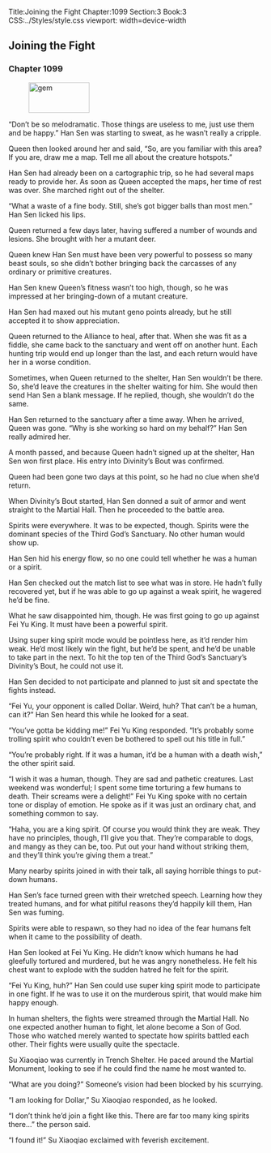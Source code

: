 Title:Joining the Fight 
Chapter:1099 
Section:3 
Book:3 
CSS:../Styles/style.css 
viewport: width=device-width
  
## Joining the Fight
### Chapter 1099 
<figure>
	<img src="../Images/gem.gif" alt="gem" id="gem" width="120" height="60" />
</figure>
  

  
  “Don’t be so melodramatic. Those things are useless to me, just use them and be happy.” Han Sen was starting to sweat, as he wasn’t really a cripple.

Queen then looked around her and said, “So, are you familiar with this area? If you are, draw me a map. Tell me all about the creature hotspots.”

Han Sen had already been on a cartographic trip, so he had several maps ready to provide her. As soon as Queen accepted the maps, her time of rest was over. She marched right out of the shelter.

“What a waste of a fine body. Still, she’s got bigger balls than most men.” Han Sen licked his lips.

Queen returned a few days later, having suffered a number of wounds and lesions. She brought with her a mutant deer.

Queen knew Han Sen must have been very powerful to possess so many beast souls, so she didn’t bother bringing back the carcasses of any ordinary or primitive creatures.

Han Sen knew Queen’s fitness wasn’t too high, though, so he was impressed at her bringing-down of a mutant creature.

Han Sen had maxed out his mutant geno points already, but he still accepted it to show appreciation.

Queen returned to the Alliance to heal, after that. When she was fit as a fiddle, she came back to the sanctuary and went off on another hunt. Each hunting trip would end up longer than the last, and each return would have her in a worse condition.

Sometimes, when Queen returned to the shelter, Han Sen wouldn’t be there. So, she’d leave the creatures in the shelter waiting for him. She would then send Han Sen a blank message. If he replied, though, she wouldn’t do the same.

Han Sen returned to the sanctuary after a time away. When he arrived, Queen was gone. “Why is she working so hard on my behalf?” Han Sen really admired her.

A month passed, and because Queen hadn’t signed up at the shelter, Han Sen won first place. His entry into Divinity’s Bout was confirmed.

Queen had been gone two days at this point, so he had no clue when she’d return.

When Divinity’s Bout started, Han Sen donned a suit of armor and went straight to the Martial Hall. Then he proceeded to the battle area.

Spirits were everywhere. It was to be expected, though. Spirits were the dominant species of the Third God’s Sanctuary. No other human would show up.

Han Sen hid his energy flow, so no one could tell whether he was a human or a spirit.

Han Sen checked out the match list to see what was in store. He hadn’t fully recovered yet, but if he was able to go up against a weak spirit, he wagered he’d be fine.

What he saw disappointed him, though. He was first going to go up against Fei Yu King. It must have been a powerful spirit.

Using super king spirit mode would be pointless here, as it’d render him weak. He’d most likely win the fight, but he’d be spent, and he’d be unable to take part in the next. To hit the top ten of the Third God’s Sanctuary’s Divinity’s Bout, he could not use it.

Han Sen decided to not participate and planned to just sit and spectate the fights instead.

“Fei Yu, your opponent is called Dollar. Weird, huh? That can’t be a human, can it?” Han Sen heard this while he looked for a seat.

“You’ve gotta be kidding me!” Fei Yu King responded. “It’s probably some trolling spirit who couldn’t even be bothered to spell out his title in full.”

“You’re probably right. If it was a human, it’d be a human with a death wish,” the other spirit said.

“I wish it was a human, though. They are sad and pathetic creatures. Last weekend was wonderful; I spent some time torturing a few humans to death. Their screams were a delight!” Fei Yu King spoke with no certain tone or display of emotion. He spoke as if it was just an ordinary chat, and something common to say.

“Haha, you are a king spirit. Of course you would think they are weak. They have no principles, though, I’ll give you that. They’re comparable to dogs, and mangy as they can be, too. Put out your hand without striking them, and they’ll think you’re giving them a treat.”

Many nearby spirits joined in with their talk, all saying horrible things to put-down humans.

Han Sen’s face turned green with their wretched speech. Learning how they treated humans, and for what pitiful reasons they’d happily kill them, Han Sen was fuming.

Spirits were able to respawn, so they had no idea of the fear humans felt when it came to the possibility of death.

Han Sen looked at Fei Yu King. He didn’t know which humans he had gleefully tortured and murdered, but he was angry nonetheless. He felt his chest want to explode with the sudden hatred he felt for the spirit.

“Fei Yu King, huh?” Han Sen could use super king spirit mode to participate in one fight. If he was to use it on the murderous spirit, that would make him happy enough.

In human shelters, the fights were streamed through the Martial Hall. No one expected another human to fight, let alone become a Son of God. Those who watched merely wanted to spectate how spirits battled each other. Their fights were usually quite the spectacle.

Su Xiaoqiao was currently in Trench Shelter. He paced around the Martial Monument, looking to see if he could find the name he most wanted to.

“What are you doing?” Someone’s vision had been blocked by his scurrying.

“I am looking for Dollar,” Su Xiaoqiao responded, as he looked.

“I don’t think he’d join a fight like this. There are far too many king spirits there…” the person said.

“I found it!” Su Xiaoqiao exclaimed with feverish excitement.
